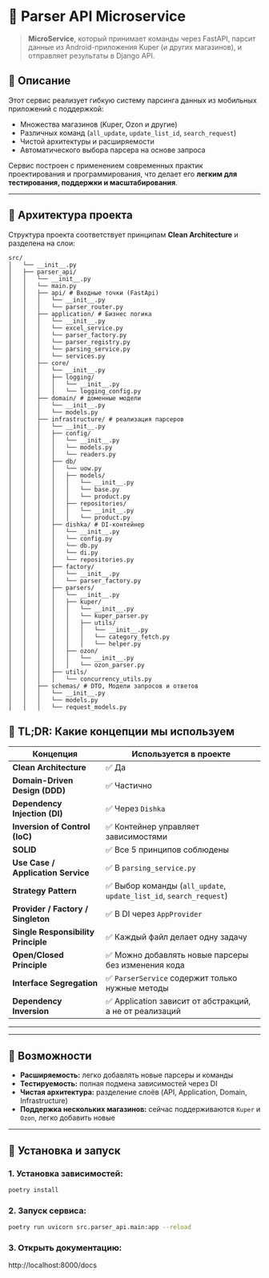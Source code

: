 # 🧠 Parser API Microservice

> **MicroService**, который принимает команды через FastAPI, парсит данные из Android-приложения Kuper (и других магазинов), и отправляет результаты в Django API.

## 🎯 Описание

Этот сервис реализует гибкую систему парсинга данных из мобильных приложений с поддержкой:
- Множества магазинов (Kuper, Ozon и другие)
- Различных команд (`all_update`, `update_list_id`, `search_request`)
- Чистой архитектуры и расширяемости
- Автоматического выбора парсера на основе запроса

Сервис построен с применением современных практик проектирования и программирования, что делает его **легким для тестирования, поддержки и масштабирования**.

---

## 🧩 Архитектура проекта

Структура проекта соответствует принципам **Clean Architecture** и разделена на слои:


```
src/
│   └── __init__.py
│   ├── parser_api/
│   │   └── __init__.py
│   │   └── main.py
│   │   ├── api/ # Входные точки (FastApi)
│   │   │   └── __init__.py
│   │   │   └── parser_router.py 
│   │   ├── application/ # Бизнес логика
│   │   │   └── __init__.py
│   │   │   └── excel_service.py
│   │   │   └── parser_factory.py
│   │   │   └── parser_registry.py
│   │   │   └── parsing_service.py
│   │   │   └── services.py
│   │   ├── core/
│   │   │   └── __init__.py
│   │   │   ├── logging/
│   │   │   │   └── __init__.py
│   │   │   │   └── logging_config.py
│   │   ├── domain/ # доменные модели
│   │   │   └── __init__.py
│   │   │   └── models.py
│   │   ├── infrastructure/ # реализация парсеров
│   │   │   └── __init__.py
│   │   │   ├── config/
│   │   │   │   └── __init__.py
│   │   │   │   └── models.py
│   │   │   │   └── readers.py
│   │   │   ├── db/
│   │   │   │   └── uow.py
│   │   │   │   ├── models/
│   │   │   │   │   └── __init__.py
│   │   │   │   │   └── base.py
│   │   │   │   │   └── product.py
│   │   │   │   ├── repositories/
│   │   │   │   │   └── __init__.py
│   │   │   │   │   └── product.py
│   │   │   ├── dishka/ # DI-контейнер
│   │   │   │   └── __init__.py
│   │   │   │   └── config.py
│   │   │   │   └── db.py
│   │   │   │   └── di.py
│   │   │   │   └── repositories.py
│   │   │   ├── factory/
│   │   │   │   └── __init__.py
│   │   │   │   └── parser_factory.py
│   │   │   ├── parsers/
│   │   │   │   └── __init__.py
│   │   │   │   ├── kuper/
│   │   │   │   │   └── __init__.py
│   │   │   │   │   └── kuper_parser.py
│   │   │   │   │   ├── utils/
│   │   │   │   │   │   └── __init__.py
│   │   │   │   │   │   └── category_fetch.py
│   │   │   │   │   │   └── helper.py
│   │   │   │   ├── ozon/
│   │   │   │   │   └── __init__.py
│   │   │   │   │   └── ozon_parser.py
│   │   │   ├── utils/
│   │   │   │   └── concurrency_utils.py
│   │   ├── schemas/ # DTO, Модели запросов и ответов
│   │   │   └── __init__.py
│   │   │   └── models.py
│   │   │   └── request_models.py
```


## 🧠 TL;DR: Какие концепции мы используем

| Концепция | Используется в проекте |
|----------|------------------------|
| **Clean Architecture** | ✅ Да |
| **Domain-Driven Design (DDD)** | ✅ Частично |
| **Dependency Injection (DI)** | ✅ Через `Dishka` |
| **Inversion of Control (IoC)** | ✅ Контейнер управляет зависимостями |
| **SOLID** | ✅ Все 5 принципов соблюдены |
| **Use Case / Application Service** | ✅ В `parsing_service.py` |
| **Strategy Pattern** | ✅ Выбор команды (`all_update`, `update_list_id`, `search_request`) |
| **Provider / Factory / Singleton** | ✅ В DI через `AppProvider` |
| **Single Responsibility Principle** | ✅ Каждый файл делает одну задачу |
| **Open/Closed Principle** | ✅ Можно добавлять новые парсеры без изменения кода |
| **Interface Segregation** | ✅ `ParserService` содержит только нужные методы |
| **Dependency Inversion** | ✅ Application зависит от абстракций, а не от реализаций |

---


---

## 🚀 Возможности

- **Расширяемость:** легко добавлять новые парсеры и команды
- **Тестируемость:** полная подмена зависимостей через DI
- **Чистая архитектура:** разделение слоёв (API, Application, Domain, Infrastructure)
- **Поддержка нескольких магазинов:** сейчас поддерживаются `Kuper` и `Ozon`, легко добавить новые

---


## 🔧 Установка и запуск

### 1. Установка зависимостей:

```bash
poetry install
```


### 2. Запуск сервиса:
```bash
poetry run uvicorn src.parser_api.main:app --reload
```

### 3. Открыть документацию: 

http://localhost:8000/docs  


